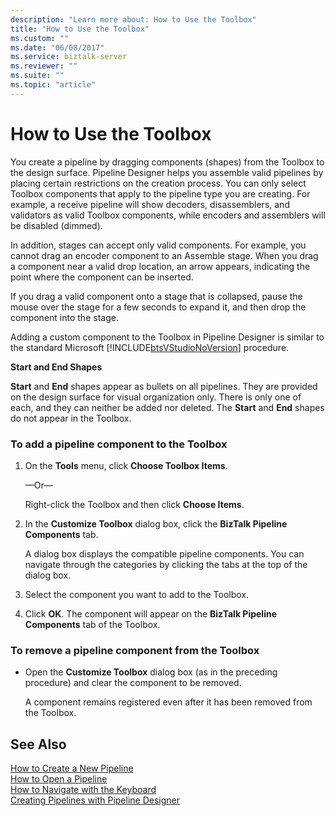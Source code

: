 ```yaml
---
description: "Learn more about: How to Use the Toolbox"
title: "How to Use the Toolbox"
ms.custom: ""
ms.date: "06/08/2017"
ms.service: biztalk-server
ms.reviewer: ""
ms.suite: ""
ms.topic: "article"
---
```

# How to Use the Toolbox
You create a pipeline by dragging components (shapes) from the Toolbox to the design surface. Pipeline Designer helps you assemble valid pipelines by placing certain restrictions on the creation process. You can only select Toolbox components that apply to the pipeline type you are creating. For example, a receive pipeline will show decoders, disassemblers, and validators as valid Toolbox components, while encoders and assemblers will be disabled (dimmed).  
  
 In addition, stages can accept only valid components. For example, you cannot drag an encoder component to an Assemble stage. When you drag a component near a valid drop location, an arrow appears, indicating the point where the component can be inserted.  
  
 If you drag a valid component onto a stage that is collapsed, pause the mouse over the stage for a few seconds to expand it, and then drop the component into the stage.  
  
 Adding a custom component to the Toolbox in Pipeline Designer is similar to the standard Microsoft [!INCLUDE[btsVStudioNoVersion](../includes/btsvstudionoversion-md.md)] procedure.  
  
 **Start and End Shapes**  
  
 **Start** and **End** shapes appear as bullets on all pipelines. They are provided on the design surface for visual organization only. There is only one of each, and they can neither be added nor deleted. The **Start** and **End** shapes do not appear in the Toolbox.  
  
### To add a pipeline component to the Toolbox  
  
1.  On the **Tools** menu, click **Choose Toolbox Items**.  
  
     —Or—  
  
     Right-click the Toolbox and then click **Choose Items**.  
  
2.  In the **Customize Toolbox** dialog box, click the **BizTalk Pipeline Components** tab.  
  
     A dialog box displays the compatible pipeline components. You can navigate through the categories by clicking the tabs at the top of the dialog box.  
  
3.  Select the component you want to add to the Toolbox.  
  
4.  Click **OK**. The component will appear on the **BizTalk Pipeline Components** tab of the Toolbox.  
  
### To remove a pipeline component from the Toolbox  
  
-   Open the **Customize Toolbox** dialog box (as in the preceding procedure) and clear the component to be removed.  
  
     A component remains registered even after it has been removed from the Toolbox.  
  
## See Also  
 [How to Create a New Pipeline](../core/how-to-create-a-new-pipeline.md)   
 [How to Open a Pipeline](../core/how-to-open-a-pipeline.md)   
 [How to Navigate with the Keyboard](../core/how-to-navigate-with-the-keyboard.md)   
 [Creating Pipelines with Pipeline Designer](../core/creating-pipelines-with-pipeline-designer.md)
